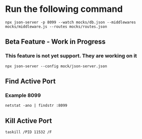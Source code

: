 # Run the following command

`npx json-server -p 8099 --watch mocks/db.json --middlewares mocks/middleware.js --routes mocks/routes.json`

## Beta Feature - Work in Progress

### This feature is not yet support. They are working on it

`npx json-server --config mock/json-server.json`

## Find Active Port

### Example 8099

`netstat -ano | findstr :8099`

## Kill Active Port

`taskill /PID 11532 /F`
